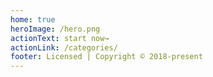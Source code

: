 ```yaml
---
home: true
heroImage: /hero.png
actionText: start now→
actionLink: /categories/
footer: Licensed | Copyright © 2018-present
---
```

